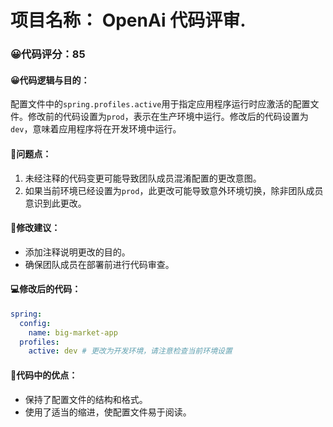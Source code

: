 # 项目名称： OpenAi 代码评审.
### 😀代码评分：85
#### 😀代码逻辑与目的：
配置文件中的`spring.profiles.active`用于指定应用程序运行时应激活的配置文件。修改前的代码设置为`prod`，表示在生产环境中运行。修改后的代码设置为`dev`，意味着应用程序将在开发环境中运行。

#### 🤔问题点：
1. 未经注释的代码变更可能导致团队成员混淆配置的更改意图。
2. 如果当前环境已经设置为`prod`，此更改可能导致意外环境切换，除非团队成员意识到此更改。

#### 🎯修改建议：
- 添加注释说明更改的目的。
- 确保团队成员在部署前进行代码审查。

#### 💻修改后的代码：
```yaml
spring:
  config:
    name: big-market-app
  profiles:
    active: dev # 更改为开发环境，请注意检查当前环境设置
```

#### 🌟代码中的优点：
- 保持了配置文件的结构和格式。
- 使用了适当的缩进，使配置文件易于阅读。